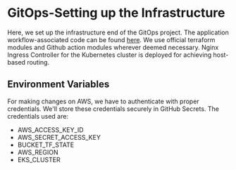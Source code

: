 # GitOps-Setting up the Infrastructure

Here, we set up the infrastructure end of the GitOps project. The application workflow-associated code can be found [here](https://github.com/ardhendusgit/gitops-action). We use official terraform modules and Github action modules wherever deemed necessary. Nginx Ingress Controller for the Kubernetes cluster is deployed for achieving host-based routing.

## Environment Variables

For making changes on AWS, we have to authenticate with proper credentials. We'll store these credentials securely in GitHub Secrets. The credentials used are:

- AWS_ACCESS_KEY_ID
- AWS_SECRET_ACCESS_KEY
- BUCKET_TF_STATE
- AWS_REGION
- EKS_CLUSTER




